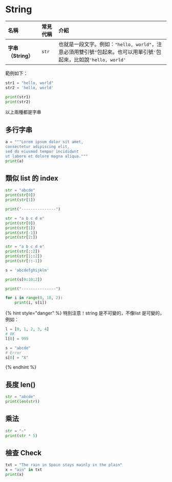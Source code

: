 # String

| 名稱 | 常見代稱 | 介紹 |
| :--- | :--- | :--- |
| **字串（String）** | `str` | 也就是一段文字。例如：`"hello, world"`，注意必須用雙引號`"`包起來。也可以用單引號`'`包起來，比如說`'hello, world'` |

範例如下：

```python
str1 = "hello, world"
str2 = 'hello, world'

print(str1)
print(str2)
```

以上兩種都是字串

## 多行字串

```python
a = """Lorem ipsum dolor sit amet,
consectetur adipiscing elit,
sed do eiusmod tempor incididunt
ut labore et dolore magna aliqua."""
print(a)
```

## 類似 list 的 index

```python
str = "abcde"
print(str[0])
print(str[1])

print("---------------")

str = "a b c d e"
print(str[0])
print(str[1])
print(str[-1])
print(str[2:])
```

```python
str = "a b c d e"
print(str[::2])
print(str[1::2])
print(str[::-1])
```

```python
s = 'abcdefghijklm'

print(s[0:10:2])

print("---------------")

for i in range(0, 10, 2):
    print(i, s[i])
```

{% hint style="danger" %}
特別注意！string 是不可變的，不像list 是可變的，例如：

```python
l = [0, 1, 2, 3, 4]
# OK
l[0] = 999

s = "abcde"
# Error
s[0] = "X"
```
{% endhint %}

## 長度 len\(\)

```python
str = "abcde"
print(len(str))
```

## 乘法

```python
str = "~"
print(str * 5)
```

## 檢查 Check

```python
txt = "The rain in Spain stays mainly in the plain"
x = "ain" in txt
print(x)
```


